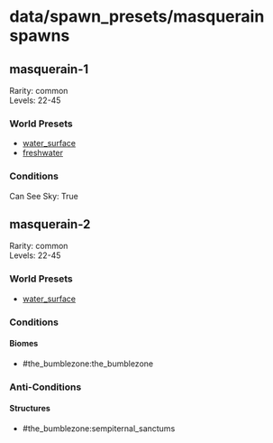 # data/spawn_presets/masquerain spawns  
  
## masquerain-1  
Rarity: common  
Levels: 22-45  
  
### World Presets  
* [water_surface](/data/spawn_data/water_surface.md)  
* [freshwater](/data/spawn_data/freshwater.md)  
  
### Conditions  
Can See Sky: True  
  
## masquerain-2  
Rarity: common  
Levels: 22-45  
  
### World Presets  
* [water_surface](/data/spawn_data/water_surface.md)  
  
### Conditions  
  
#### Biomes  
  * #the_bumblezone:the_bumblezone
  
  
### Anti-Conditions  
  
#### Structures  
  * #the_bumblezone:sempiternal_sanctums
  
